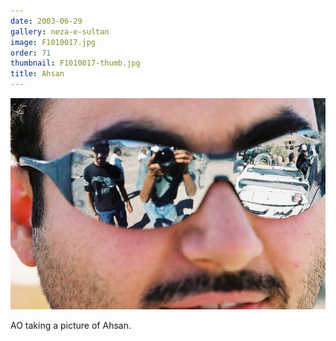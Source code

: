 ```yaml
---
date: 2003-06-29
gallery: neza-e-sultan
image: F1010017.jpg
order: 71
thumbnail: F1010017-thumb.jpg
title: Ahsan
---
```


![Ahsan](./F1010017.jpg)

AO taking a picture of Ahsan.